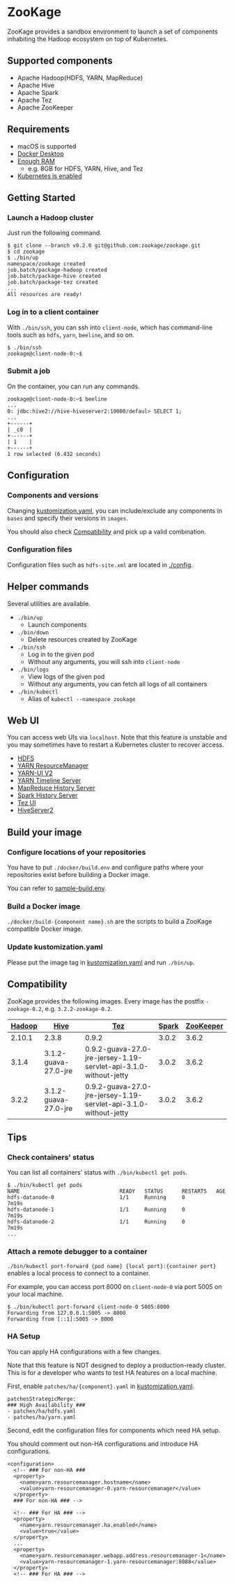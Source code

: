 # ZooKage

ZooKage provides a sandbox environment to launch a set of components inhabiting the Hadoop ecosystem on top of Kubernetes.

## Supported components

* Apache Hadoop(HDFS, YARN, MapReduce)
* Apache Hive
* Apache Spark
* Apache Tez
* Apache ZooKeeper

## Requirements

* macOS is supported
* [Docker Desktop](https://www.docker.com/products/docker-desktop)
* [Enough RAM](https://docs.docker.com/docker-for-mac/)
    * e.g. 8GB for HDFS, YARN, Hive, and Tez
* [Kubernetes is enabled](https://docs.docker.com/get-started/orchestration/)

## Getting Started

### Launch a Hadoop cluster

Just run the following command.

```
$ git clone --branch v0.2.0 git@github.com:zookage/zookage.git
$ cd zookage
$ ./bin/up
namespace/zookage created
job.batch/package-hadoop created
job.batch/package-hive created
job.batch/package-tez created
...
All resources are ready!
```

### Log in to a client container

With `./bin/ssh`, you can ssh into `client-node`, which has command-line tools such as `hdfs`, `yarn`, `beeline`, and so on.

```
$ ./bin/ssh
zookage@client-node-0:~$
```

### Submit a job

On the container, you can run any commands.

```
zookage@client-node-0:~$ beeline
...
0: jdbc:hive2://hive-hiveserver2:10000/defaul> SELECT 1;
...
+------+
| _c0  |
+------+
| 1    |
+------+
1 row selected (6.432 seconds)
```

## Configuration

### Components and versions

Changing [kustomization.yaml](https://github.com/zookage/zookage/blob/main/kubernetes/kustomization.yaml), you can include/exclude any components in `bases` and specify their versions in `images`.

You should also check [Compatibility](https://github.com/zookage/zookage#compatibility) and pick up a valid combination.

### Configuration files

Configuration files such as `hdfs-site.xml` are located in [./config](https://github.com/zookage/zookage/tree/main/kubernetes/base/common/config).

## Helper commands

Several utilities are available.

* `./bin/up`
    * Launch components
* `./bin/down`
    * Delete resources created by ZooKage
* `./bin/ssh`
    * Log in to the given pod
    * Without any arguments, you will ssh into `client-node`
* `./bin/logs`
    * View logs of the given pod
    * Without any arguments, you can fetch all logs of all containers
* `./bin/kubectl`
    * Alias of `kubectl --namespace zookage`

## Web UI

You can access web UIs via `localhost`. Note that this feature is unstable and you may sometimes have to restart a Kubernetes cluster to recover access.

* [HDFS](http://localhost:9870/)
* [YARN ResourceManager](http://localhost:8088/cluster)
* [YARN-UI V2](http://localhost:8088/ui2/)
* [YARN Timeline Server](http://localhost:8188/applicationhistory)
* [MapReduce History Server](http://localhost:19888/jobhistory)
* [Spark History Server](http://localhost:18080/)
* [Tez UI](http://localhost:9999/tez-ui/)
* [HiveServer2](http://localhost:10002/)

## Build your image

### Configure locations of your repositories

You have to put `./docker/build.env` and configure paths where your repositories exist before building a Docker image.

You can refer to [sample-build.env](https://github.com/zookage/zookage/blob/main/docker/sample-build.env).

### Build a Docker image

`./docker/build-{component name}.sh` are the scripts to build a ZooKage compatible Docker image.

### Update kustomization.yaml

Please put the image tag in [kustomization.yaml](https://github.com/zookage/zookage/blob/main/kubernetes/kustomization.yaml) and run `./bin/up`.

## Compatibility

ZooKage provides the following images. Every image has the postfix `-zookage-0.2`, e.g. `3.2.2-zookage-0.2`.

| [Hadoop](https://hub.docker.com/repository/docker/zookage/zookage-hadoop) | [Hive](https://hub.docker.com/repository/docker/zookage/zookage-hive) | [Tez](https://hub.docker.com/repository/docker/zookage/zookage-tez) | [Spark](https://hub.docker.com/repository/docker/zookage/zookage-spark) | [ZooKeeper](https://hub.docker.com/repository/docker/zookage/zookage-zookeeper) |
|-|-|-|-|-|
| 2.10.1 | 2.3.8 | 0.9.2 | 3.0.2 | 3.6.2 |
| 3.1.4 | 3.1.2-guava-27.0-jre | 0.9.2-guava-27.0-jre-jersey-1.19-servlet-api-3.1.0-without-jetty | 3.0.2 | 3.6.2 |
| 3.2.2 | 3.1.2-guava-27.0-jre | 0.9.2-guava-27.0-jre-jersey-1.19-servlet-api-3.1.0-without-jetty | 3.0.2 | 3.6.2 |

## Tips

### Check containers' status

You can list all containers' status with `./bin/kubectl get pods`.

```
$ ./bin/kubectl get pods
NAME                                READY   STATUS      RESTARTS   AGE
hdfs-datanode-0                     1/1     Running     0          7m19s
hdfs-datanode-1                     1/1     Running     0          7m19s
hdfs-datanode-2                     1/1     Running     0          7m19s
...
```

### Attach a remote debugger to a container

`./bin/kubectl port-forward {pod name} {local port}:{container port}` enables a local process to connect to a container.

For example, you can access port 8000 on `client-node-0` via port 5005 on your local machine.

```
$ ./bin/kubectl port-forward client-node-0 5005:8000
Forwarding from 127.0.0.1:5005 -> 8000
Forwarding from [::1]:5005 -> 8000
```

### HA Setup

You can apply HA configurations with a few changes.

Note that this feature is NOT designed to deploy a production-ready cluster. This is for a developer who wants to test HA features on a local machine.

First, enable `patches/ha/{component}.yaml` in [kustomization.yaml](https://github.com/zookage/zookage/blob/main/kubernetes/kustomization.yaml).

```
patchesStrategicMerge:
### High Availability ###
- patches/ha/hdfs.yaml
- patches/ha/yarn.yaml
```

Second, edit the configuration files for components which need HA setup.

You should comment out non-HA configurations and introduce HA configurations.

```
<configuration>
  <!-- ### For non-HA ###
  <property>
    <name>yarn.resourcemanager.hostname</name>
    <value>yarn-resourcemanager-0.yarn-resourcemanager</value>
  </property>
  ### For non-HA ### -->

  <!-- ### For HA ### -->
  <property>
    <name>yarn.resourcemanager.ha.enabled</name>
    <value>true</value>
  </property>
  ...
  <property>
    <name>yarn.resourcemanager.webapp.address.resourcemanager-1</name>
    <value>yarn-resourcemanager-1.yarn-resourcemanager:8088</value>
  </property>
  <!-- ### For HA ### -->
```
